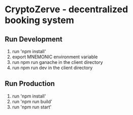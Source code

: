 # CryptoZerve - decentralized booking system

## Run Development

1. run 'npm install'
2. export MNEMONIC environment variable
3. run npm run ganache in the client directory
4. run npm run dev in the client directory

## Run Production

1. run 'npm install'
2. run 'npm run build'
3. run 'npm run start'